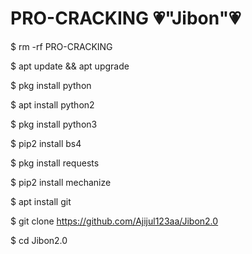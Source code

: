 # PRO-CRACKING 💗"Jibon"💗

$ rm -rf PRO-CRACKING

$ apt update && apt upgrade

$ pkg install python

$ apt install python2

$ pkg install python3

$ pip2 install bs4

$ pkg install requests

$ pip2 install mechanize

$ apt install git 

$ git clone https://github.com/Ajijul123aa/Jibon2.0


$ cd Jibon2.0
